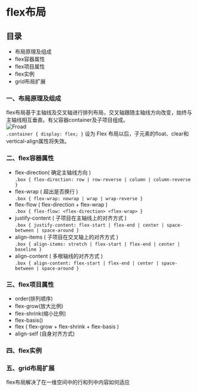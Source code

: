 # flex布局

## 目录
* 布局原理及组成
* flex容器属性
* flex项目属性
* flex实例
* grid布局扩展

### 一、布局原理及组成

flex布局基于主轴线及交叉轴进行排列布局，交叉轴跟随主轴线方向改变，始终与主轴线相互垂直。有父容器container及子项目组成。<br>
![Froad](https://www.w3.org/TR/css-flexbox-1/images/flex-direction-terms.svg)<br>
``
.container {
    display: flex;
}
``
设为 Flex 布局以后，子元素的float、clear和vertical-align属性将失效。

### 二、flex容器属性
* flex-direction( 确定主轴线方向 )<br>
``
.box { flex-direction: row | row-reverse | column | column-reverse }
``
* flex-wrap ( 超出是否换行 )<br>
``
.box { flex-wrap: nowrap | wrap | wrap-reverse }
``
* flex-flow ( flex-direction + flex-wrap )<br>
``
.box { flex-flow: <flex-direction> <flex-wrap> }
``
* justify-content   ( 子项目在主轴线上的对齐方式 )<br>
``
.box { justify-content: flex-start | flex-end | center | space-between | space-around }
``
* align-items   ( 子项目在交叉轴上的对齐方式 )<br>
``
.box { align-items: stretch | flex-start | flex-end | center | baseline }
``
* align-content ( 多根轴线的对齐方式 )<br>
``
.box { align-content: flex-start | flex-end | center | space-between | space-around }
``

### 三、flex项目属性
* order(排列顺序)
* flex-grow(放大比例)
* flex-shrink(缩小比例)
* flex-basis()
* flex ( flex-grow + flex-shrink + flex-basis )
* align-self (自身对齐方式)

### 四、flex实例

### 五、grid布局扩展
flex布局解决了在一维空间中的行和列中内容如何适应


